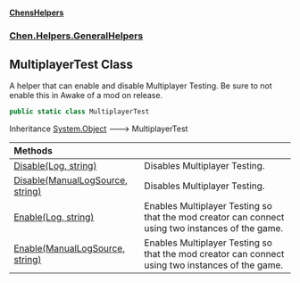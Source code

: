 #### [ChensHelpers](index 'index')
### [Chen.Helpers.GeneralHelpers](Chen_Helpers_GeneralHelpers 'Chen.Helpers.GeneralHelpers')
## MultiplayerTest Class
A helper that can enable and disable Multiplayer Testing. Be sure to not enable this in Awake of a mod on release.  
```csharp
public static class MultiplayerTest
```

Inheritance [System.Object](https://docs.microsoft.com/en-us/dotnet/api/System.Object 'System.Object') &#129106; MultiplayerTest  

| Methods | |
| :--- | :--- |
| [Disable(Log, string)](Chen_Helpers_GeneralHelpers_MultiplayerTest_Disable(Chen_Helpers_LogHelpers_Log_string) 'Chen.Helpers.GeneralHelpers.MultiplayerTest.Disable(Chen.Helpers.LogHelpers.Log, string)') | Disables Multiplayer Testing.<br/> |
| [Disable(ManualLogSource, string)](Chen_Helpers_GeneralHelpers_MultiplayerTest_Disable(ManualLogSource_string) 'Chen.Helpers.GeneralHelpers.MultiplayerTest.Disable(ManualLogSource, string)') | Disables Multiplayer Testing.<br/> |
| [Enable(Log, string)](Chen_Helpers_GeneralHelpers_MultiplayerTest_Enable(Chen_Helpers_LogHelpers_Log_string) 'Chen.Helpers.GeneralHelpers.MultiplayerTest.Enable(Chen.Helpers.LogHelpers.Log, string)') | Enables Multiplayer Testing so that the mod creator can connect using two instances of the game.<br/> |
| [Enable(ManualLogSource, string)](Chen_Helpers_GeneralHelpers_MultiplayerTest_Enable(ManualLogSource_string) 'Chen.Helpers.GeneralHelpers.MultiplayerTest.Enable(ManualLogSource, string)') | Enables Multiplayer Testing so that the mod creator can connect using two instances of the game.<br/> |
